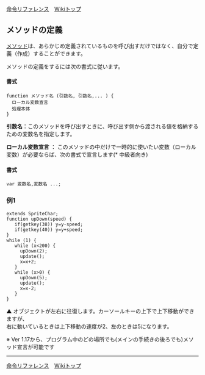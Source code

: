 
[命令リファレンス](./reference)&emsp;[Wikiトップ](./)

<title>命令リファレンス - メソッドの定義</title>

## メソッドの定義

[メソッド](./rf-method-call)は、あらかじめ定義されているものを呼び出すだけではなく、自分で定義（作成）することができます。

メソッドの定義をするには次の書式に従います。

#### 書式
```
function メソッド名 (引数名, 引数名,... ) {
  ローカル変数宣言
  処理本体
}
```
**引数名**：このメソッドを呼び出すときに、呼び出す側から渡される値を格納するための変数名を指定します。

**ローカル変数宣言** ： このメソッドの中だけで一時的に使いたい変数（ローカル変数）が必要ならば、次の書式で宣言します(* 中級者向き)

#### 書式
```
var 変数名,変数名 ...;
```

### 例1

```
extends SpriteChar;
function upDown(speed) {
   if(getkey(38)) y=y-speed;
   if(getkey(40)) y=y+speed;
}
while (1) {
   while (x<200) {
     upDown(2);
     update();
     x=x+2;
   }
   while (x>0) {
     upDown(5);
     update();
     x=x-2;
   }
}
```

▲ オブジェクトが左右に往復します。カーソールキーの上下で上下移動ができますが、  
右に動いているときは上下移動の速度が2、左のときは5になります。

※ Ver 1.17から、プログラム中のどの場所でも(メインの手続きの後ろでも)メソッド宣言が可能です

***

[命令リファレンス](./reference)&emsp;[Wikiトップ](./)

